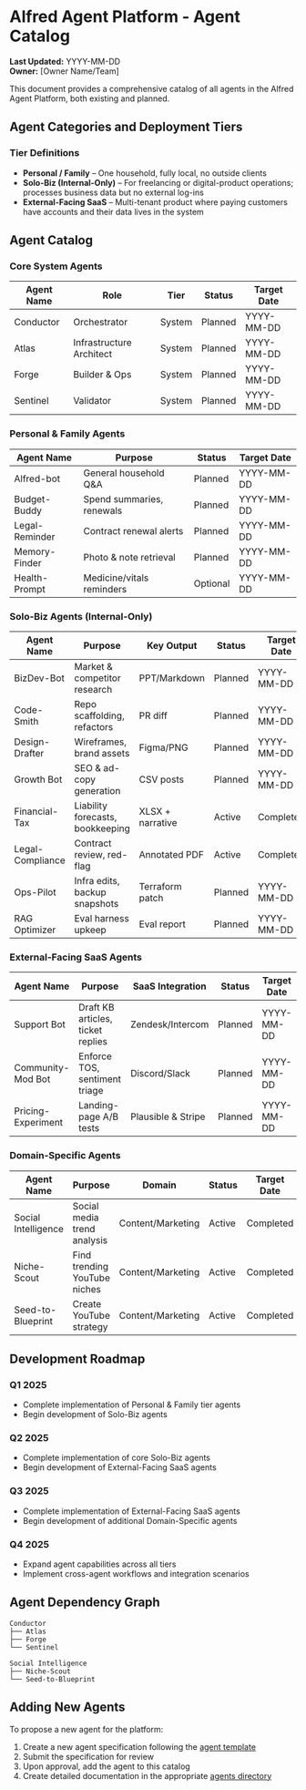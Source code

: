 # Alfred Agent Platform - Agent Catalog

**Last Updated:** YYYY-MM-DD  
**Owner:** [Owner Name/Team]

This document provides a comprehensive catalog of all agents in the Alfred Agent Platform, both existing and planned.

## Agent Categories and Deployment Tiers

### Tier Definitions

- **Personal / Family** – One household, fully local, no outside clients
- **Solo-Biz (Internal-Only)** – For freelancing or digital-product operations; processes business data but no external log-ins
- **External-Facing SaaS** – Multi-tenant product where paying customers have accounts and their data lives in the system

## Agent Catalog

### Core System Agents
| Agent Name   | Role                  | Tier      | Status      | Target Date |
|--------------|----------------------|-----------|-------------|-------------|
| Conductor    | Orchestrator         | System    | Planned     | YYYY-MM-DD  |
| Atlas        | Infrastructure Architect | System | Planned     | YYYY-MM-DD  |
| Forge        | Builder & Ops        | System    | Planned     | YYYY-MM-DD  |
| Sentinel     | Validator            | System    | Planned     | YYYY-MM-DD  |

### Personal & Family Agents
| Agent Name     | Purpose                        | Status      | Target Date |
|----------------|--------------------------------|-------------|-------------|
| Alfred-bot     | General household Q&A          | Planned     | YYYY-MM-DD  |
| Budget-Buddy   | Spend summaries, renewals      | Planned     | YYYY-MM-DD  |
| Legal-Reminder | Contract renewal alerts        | Planned     | YYYY-MM-DD  |
| Memory-Finder  | Photo & note retrieval         | Planned     | YYYY-MM-DD  |
| Health-Prompt  | Medicine/vitals reminders      | Optional    | YYYY-MM-DD  |

### Solo-Biz Agents (Internal-Only)
| Agent Name        | Purpose                       | Key Output          | Status    | Target Date |
|-------------------|-------------------------------|---------------------|-----------|-------------|
| BizDev-Bot        | Market & competitor research  | PPT/Markdown        | Planned   | YYYY-MM-DD  |
| Code-Smith        | Repo scaffolding, refactors   | PR diff             | Planned   | YYYY-MM-DD  |
| Design-Drafter    | Wireframes, brand assets      | Figma/PNG           | Planned   | YYYY-MM-DD  |
| Growth Bot        | SEO & ad-copy generation      | CSV posts           | Planned   | YYYY-MM-DD  |
| Financial-Tax     | Liability forecasts, bookkeeping | XLSX + narrative | Active    | Completed   |
| Legal-Compliance  | Contract review, red-flag     | Annotated PDF       | Active    | Completed   |
| Ops-Pilot         | Infra edits, backup snapshots | Terraform patch     | Planned   | YYYY-MM-DD  |
| RAG Optimizer     | Eval harness upkeep           | Eval report         | Planned   | YYYY-MM-DD  |

### External-Facing SaaS Agents
| Agent Name         | Purpose                        | SaaS Integration     | Status    | Target Date |
|--------------------|--------------------------------|----------------------|-----------|-------------|
| Support Bot        | Draft KB articles, ticket replies | Zendesk/Intercom | Planned   | YYYY-MM-DD  |
| Community-Mod Bot  | Enforce TOS, sentiment triage  | Discord/Slack        | Planned   | YYYY-MM-DD  |
| Pricing-Experiment | Landing-page A/B tests         | Plausible & Stripe   | Planned   | YYYY-MM-DD  |

### Domain-Specific Agents
| Agent Name          | Purpose                      | Domain          | Status    | Target Date |
|---------------------|------------------------------|-----------------|-----------|-------------|
| Social Intelligence | Social media trend analysis  | Content/Marketing | Active   | Completed   |
| Niche-Scout         | Find trending YouTube niches | Content/Marketing | Active   | Completed   |
| Seed-to-Blueprint   | Create YouTube strategy      | Content/Marketing | Active   | Completed   |

## Development Roadmap

### Q1 2025
- Complete implementation of Personal & Family tier agents
- Begin development of Solo-Biz agents

### Q2 2025
- Complete implementation of core Solo-Biz agents
- Begin development of External-Facing SaaS agents

### Q3 2025
- Complete implementation of External-Facing SaaS agents
- Begin development of additional Domain-Specific agents

### Q4 2025
- Expand agent capabilities across all tiers
- Implement cross-agent workflows and integration scenarios

## Agent Dependency Graph

```
Conductor
├── Atlas
├── Forge
└── Sentinel

Social Intelligence
├── Niche-Scout
└── Seed-to-Blueprint
```

## Adding New Agents

To propose a new agent for the platform:

1. Create a new agent specification following the [agent template](../../templates/agent-template.md)
2. Submit the specification for review
3. Upon approval, add the agent to this catalog
4. Create detailed documentation in the appropriate [agents directory](../../agents/)